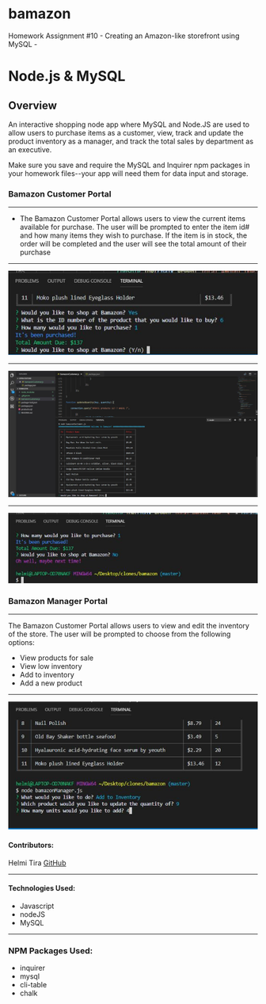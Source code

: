 # bamazon
Homework Assignment #10 -  Creating an Amazon-like storefront using MySQL - 

# Node.js & MySQL

## Overview

An interactive shopping node app where MySQL and Node.JS are used to allow users to purchase items as a customer, view, track and update the product inventory as a manager, and track the total sales by department as an executive.

Make sure you save and require the MySQL and Inquirer npm packages in your homework files--your app will need them for data input and storage.

### Bamazon Customer Portal
***

* The Bamazon Customer Portal allows users to view the current items available for purchase.  The user will be prompted to enter the item id# and how many items they wish to purchase.  If the item is in stock, the order will be completed and the user will see the total amount of their purchase
***
![picture](./assets/bamazon2.JPG)
***
![picture](./assets/bamazonTable.JPG)
***
![picture](./assets/bamazon3.JPG)
### Bamazon Manager Portal
***
The Bamazon Customer Portal allows users to view and edit the inventory of the store. The user will be prompted to choose from the following options:
* View products for sale
* View low inventory
* Add to inventory
* Add a new product
***
![picture](./assets/bamazonManager.JPG)
#### Contributors:
Helmi Tira [GitHub](https://github.com/htira2001)
***

#### Technologies Used:
* Javascript
* nodeJS
* MySQL
***

### NPM Packages Used:
* inquirer
* mysql
* cli-table
* chalk 